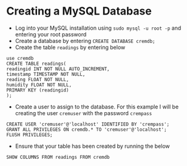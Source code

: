 # Creating a MySQL Database

- Log into your MySQL installation using ``` sudo mysql -u root -p ``` and entering your root password
- Create a database by entering ``` CREATE DATABASE cremdb; ```
- Create the table ``` readings ``` by entering below
```
use cremdb
CREATE TABLE readings(
readingid INT NOT NULL AUTO_INCREMENT,
timestamp TIMESTAMP NOT NULL,
reading FLOAT NOT NULL,
humidity FLOAT NOT NULL,
PRIMARY KEY (readingid)
);
```
- Create a user to assign to the database. For this example I will be creating the user ``` cremuser ``` with the password ``` crempass ```
```
CREATE USER 'cremuser'@'localhost' IDENTIFIED BY 'crempass';
GRANT ALL PRIVILEGES ON cremdb.* TO 'cremuser'@'localhost';
FLUSH PRIVILEGES;
```
- Ensure that your table has been created by running the below
```
SHOW COLUMNS FROM readings FROM cremdb
```